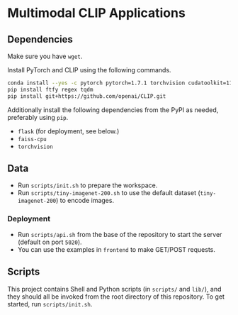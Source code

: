 # Multimodal CLIP Applications

## Dependencies

Make sure you have `wget`.

Install PyTorch and CLIP using the following commands.

```sh
conda install --yes -c pytorch pytorch=1.7.1 torchvision cudatoolkit=11.0
pip install ftfy regex tqdm
pip install git+https://github.com/openai/CLIP.git
```

Additionally install the following dependencies from the PyPI as needed, preferably using `pip`.

- `flask` (for deployment, see below.)
- `faiss-cpu`
- `torchvision`

## Data

- Run `scripts/init.sh` to prepare the workspace.
- Run `scripts/tiny-imagenet-200.sh` to use the default dataset (`tiny-imagenet-200`) to encode images.

### Deployment

- Run `scripts/api.sh` from the base of the repository to start the server (default on port `5020`).
- You can use the examples in `frontend` to make GET/POST requests.

## Scripts

This project contains Shell and Python scripts (in `scripts/` and `lib/`), and they should all be invoked from the root directory of this repository. To get started, run `scripts/init.sh`.
